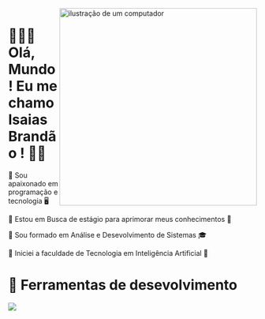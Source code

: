<img src="https://raw.githubusercontent.com/MicaelliMedeiros/micaellimedeiros/master/image/computer-illustration.png" alt="ilustração de um computador" min-width="400px" max-width="400px" width="400px" align="right">

# 👨🏻‍🚀 Olá, Mundo ! Eu me chamo Isaias Brandão ! 🖖🏻

💫 Sou apaixonado em programação e tecnologia  🖥️

💫 Estou em Busca de estágio para aprimorar meus conhecimentos  🔎

💫 Sou formado em Análise e Desevolvimento de Sistemas  🎓

💫 Iniciei a faculdade de Tecnologia em Inteligência Artificial  🧠

# 🚀 Ferramentas de desevolvimento 
<p align="left">
  <a href="https://skillicons.dev">
    <img src="https://skillicons.dev/icons?i=visualstudio" />
  </a>
</p>






          
